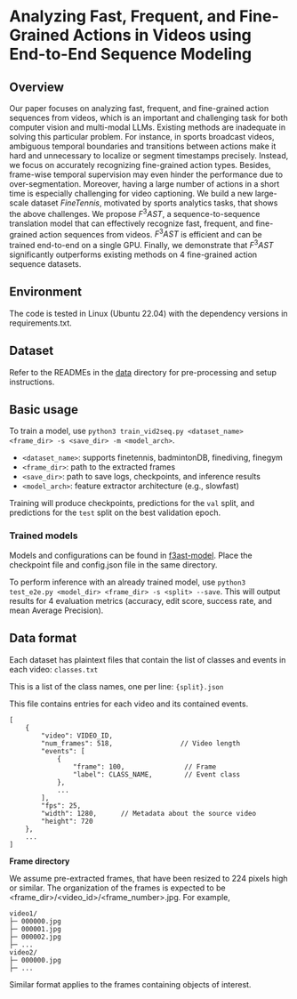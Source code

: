 # Analyzing Fast, Frequent, and Fine-Grained Actions in Videos using End-to-End Sequence Modeling
## Overview
Our paper focuses on analyzing fast, frequent, and fine-grained action sequences from videos, which is an important and challenging task for both computer vision and multi-modal LLMs. Existing methods are inadequate in solving this particular problem. For instance, in sports broadcast videos, ambiguous temporal boundaries and transitions between actions make it hard and unnecessary to localize or segment timestamps precisely. Instead, we focus on accurately recognizing fine-grained action types. Besides, frame-wise temporal supervision may even hinder the performance due to over-segmentation. Moreover, having a large number of actions in a short time is especially challenging for video captioning. We build a new large-scale dataset $FineTennis$, motivated by sports analytics tasks, that shows the above challenges. We propose $F^3AST$, a sequence-to-sequence translation model that can effectively recognize fast, frequent, and fine-grained action sequences from videos. $F^3AST$ is efficient and can be trained end-to-end on a single GPU. Finally, we demonstrate that $F^3AST$ significantly outperforms existing methods on 4 fine-grained action sequence datasets.

## Environment
The code is tested in Linux (Ubuntu 22.04) with the dependency versions in requirements.txt.

## Dataset
Refer to the READMEs in the [data](https://github.com/F3AST123/F3AST/tree/main/data) directory for pre-processing and setup instructions.

## Basic usage
To train a model, use `python3 train_vid2seq.py <dataset_name> <frame_dir> -s <save_dir> -m <model_arch>`.

* `<dataset_name>`: supports finetennis, badmintonDB, finediving, finegym
* `<frame_dir>`: path to the extracted frames
* `<save_dir>`: path to save logs, checkpoints, and inference results
* `<model_arch>`: feature extractor architecture (e.g., slowfast)

Training will produce checkpoints, predictions for the `val` split, and predictions for the `test` split on the best validation epoch.

### Trained models
Models and configurations can be found in [f3ast-model](https://github.com/F3AST123/F3AST/tree/main/f3ast-model). Place the checkpoint file and config.json file in the same directory.

To perform inference with an already trained model, use `python3 test_e2e.py <model_dir> <frame_dir> -s <split> --save`. This will output results for 4 evaluation metrics (accuracy, edit score, success rate, and mean Average Precision).

## Data format
Each dataset has plaintext files that contain the list of classes and events in each video: `classes.txt`

This is a list of the class names, one per line: `{split}.json`

This file contains entries for each video and its contained events.
```
[
    {
        "video": VIDEO_ID,
        "num_frames": 518,                 // Video length
        "events": [
            {
                "frame": 100,               // Frame
                "label": CLASS_NAME,        // Event class
            },
            ...
        ],
        "fps": 25,
        "width": 1280,      // Metadata about the source video
        "height": 720
    },
    ...
]
```
**Frame directory**

We assume pre-extracted frames, that have been resized to 224 pixels high or similar. The organization of the frames is expected to be <frame_dir>/<video_id>/<frame_number>.jpg. For example,
```
video1/
├─ 000000.jpg
├─ 000001.jpg
├─ 000002.jpg
├─ ...
video2/
├─ 000000.jpg
├─ ...
```
Similar format applies to the frames containing objects of interest.







